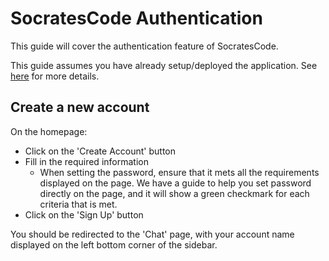 # SocratesCode Authentication

This guide will cover the authentication feature of SocratesCode.

This guide assumes you have already setup/deployed the application. See [here](deployment/intro.md) for more details.

## Create a new account
On the homepage:
- Click on the 'Create Account' button
- Fill in the required information
    - When setting the password, ensure that it mets all the requirements displayed on the page. We have a guide to help you set password directly on the page, and it will show a green checkmark for each criteria that is met.
- Click on the 'Sign Up' button

You should be redirected to the 'Chat' page, with your account name displayed on the left bottom corner of the sidebar.